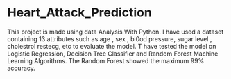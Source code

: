 # Heart_Attack_Prediction
This project is made using data Analysis With Python. I have used a dataset containing 13 attributes such as age , sex , bl0od pressure, sugar level , cholestrol restecg, etc to evaluate the model. T have tested the model on Logistic Regression, Decision Tree Classifier and Random Forest Machine Learning Algorithms. The Random Forest showed the maximum 99% accuracy.  
